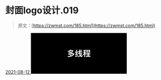 <!--yml
category: 未分类
date: 0001-01-01 00:00:00
--->

# 封面logo设计.019

> 原文：[https://zwmst.com/185.html](https://zwmst.com/185.html)

   [ <time datetime="2021-08-12T09:32:52+08:00"> 2021-08-12 </time> ](https://zwmst.com/%e5%b0%81%e9%9d%a2logo%e8%ae%be%e8%ae%a1-019-2)  [![](img/f8406c1c2f8391ee4e53d790d8a9bfc3.png)](https://zwmst.com/wp-content/uploads/2021/08/1628731972-fea3f85e1471de3.jpeg)